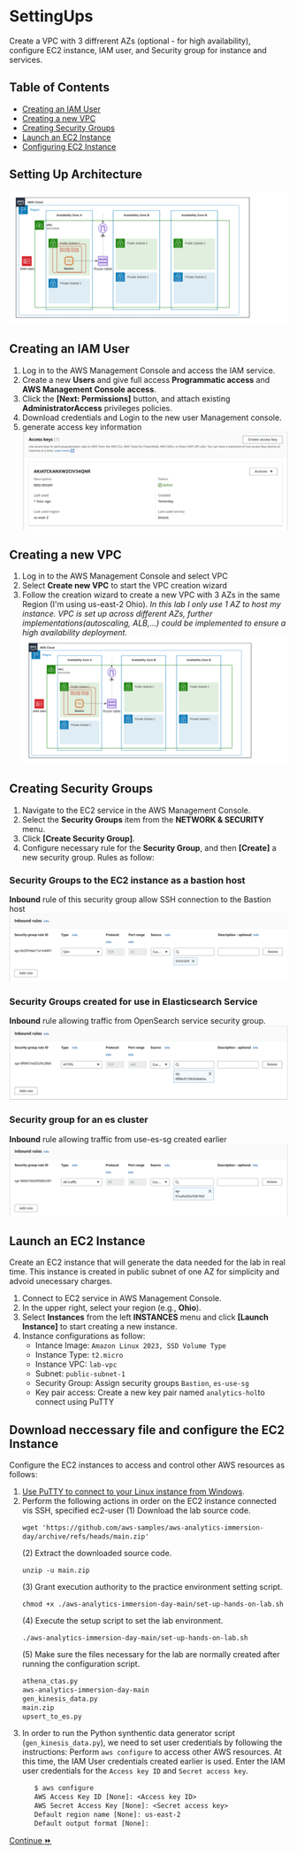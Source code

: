 # <a name="top"></a>SettingUps
Create a VPC with 3 diffrerent AZs (optional - for high availability), configure EC2 instance, IAM user, and Security group for instance and services.

## Table of Contents
* [Creating an IAM User](#iam-user)
* [Creating a new VPC](#vpc)
* [Creating Security Groups](#security-group)
* [Launch an EC2 Instance](#ec2-launch)
* [Configuring EC2 Instance](#ec2-user-configuration)

## <a name="setting-up-overview"></a>Setting Up Architecture
![setting-up-architecture](./SettingUp/Setting-up-arch.png)

## <a name="iam-user"></a>Creating an IAM User
1. Log in to the AWS Management Console and access the IAM service.
2. Create a new **Users**  and give full access **Programmatic access** and **AWS Management Console access**.
3. Click the **\[Next: Permissions\]** button, and attach existing **AdministratorAccess** privileges policies.
4. Download credentials and Login to the new user Management console.
5. generate access key information
![iam-user-download](./SettingUp/iam-access-key.png)


## <a name="vpc"></a>Creating a new VPC
1. Log in to the AWS Management Console and select VPC 
2. Select **Create new VPC** to start the VPC creation wizard
3. Follow the creation wizard to create a new VPC with 3 AZs in the same Region (I'm using us-east-2 Ohio).
*In this lab I only use 1 AZ to host my instance. VPC is set up across different AZs, further implementations(autoscaling, ALB,...) could be implemented to ensure a high availability deployment.*
![setting-up-architecture](./SettingUp/Setting-up-arch.png)

## <a name="security-group"></a>Creating Security Groups
1. Navigate to the EC2 service in the AWS Management Console.
2. Select the **Security Groups** item from the **NETWORK & SECURITY** menu.
3. Click **\[Create Security Group\]**.
4. Configure necessary rule for the **Security Group**, and then **\[Create\]** a new security group.
Rules as follow:
### Security Groups to the EC2 instance as a bastion host
**Inbound** rule of this security group allow SSH connection to the Bastion host
![aws-ec2-security-group-for-bastion](./SettingUp/inbound-sg-bastion.png)
### Security Groups created for use in Elasticsearch Service
**Inbound** rule allowing traffic from OpenSearch service security group.
![aws-ec2-security-group-for-es-client](./SettingUp/open-search-sg.png)
### Security group for an es cluster
 **Inbound** rule allowing traffic from use-es-sg created earlier
![aws-ec2-security-group-for-es-cluster](./SettingUp/es-cluster-sg.png)


## <a name="ec2-launch"></a>Launch an EC2 Instance
Create an EC2 instance that will generate the data needed for the lab in real time.
This instance is created in public subnet of one AZ for simplicity and advoid unecessary charges.
1. Connect to EC2 service in AWS Management Console.
2. In the upper right, select your region (e.g., **Ohio**).
3. Select **Instances** from the left **INSTANCES** menu and click **\[Launch Instance\]** to start creating a new instance.
4. Instance configurations as follow: 
    + Intance Image: `Amazon Linux 2023, SSD Volume Type`
    + Instance Type: `t2.micro` 
    + Instance VPC: `lab-vpc`
    + Subnet: `public-subnet-1`
    + Security Group: Assign security groups `Bastion`, `es-use-sg`
    + Key pair access: Create a new key pair named `analytics-hol`to connect using PuTTY

## <a name="ec2-user-configuration"></a>Download neccessary file and configure the EC2 Instance
Configure the EC2 instances to access and control other AWS resources as follows:
1. [Use PuTTY to connect to your Linux instance from Windows](https://docs.aws.amazon.com/AWSEC2/latest/UserGuide/putty.html).
2. Perform the following actions in order on the EC2 instance connected vis SSH, specified ec2-user
    (1) Download the lab source code. 
    ```shell script
    wget 'https://github.com/aws-samples/aws-analytics-immersion-day/archive/refs/heads/main.zip'
    ```
    (2) Extract the downloaded source code.
    ```shell script
    unzip -u main.zip
    ```
    (3) Grant execution authority to the practice environment setting script.
    ```shell script
    chmod +x ./aws-analytics-immersion-day-main/set-up-hands-on-lab.sh
    ```
    (4) Execute the setup script to set the lab environment.
    ```shell script
    ./aws-analytics-immersion-day-main/set-up-hands-on-lab.sh
    ```
    (5) Make sure the files necessary for the lab are normally created after running the configuration script.
    ```shell script
    athena_ctas.py
    aws-analytics-immersion-day-main
    gen_kinesis_data.py
    main.zip
    upsert_to_es.py
    ```
3. In order to run the Python synthentic data generator script (`gen_kinesis_data.py`), we need to set user credentials by following the instructions:
Perform `aws configure` to access other AWS resources. At this time, the IAM User credentials created earlier is used.
Enter the IAM user credentials for the `Access key ID` and `Secret access key`.
    ```shell script
       $ aws configure
       AWS Access Key ID [None]: <Access key ID>
       AWS Secret Access Key [None]: <Secret access key>
       Default region name [None]: us-east-2
       Default output format [None]:
    ```
[Continue :fast_forward:](./README.md/#create-kinesis-data-streams-to-receive-real-time-input-data)
